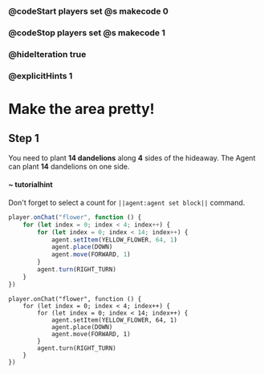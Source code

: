 ### @codeStart players set @s makecode 0
### @codeStop players set @s makecode 1

### @hideIteration true
### @explicitHints 1


# Make the area pretty!

## Step 1
You need to plant **14 dandelions** along **4** sides of the hideaway. The Agent can plant **14** dandelions on one side. 

#### ~ tutorialhint 
Don't forget to select a count for ``||agent:agent set block||`` command. 

```typescript
player.onChat("flower", function () {
    for (let index = 0; index < 4; index++) {
        for (let index = 0; index < 14; index++) {
            agent.setItem(YELLOW_FLOWER, 64, 1)
            agent.place(DOWN)
            agent.move(FORWARD, 1)
        }
        agent.turn(RIGHT_TURN)
    }
})

``` 

```ghost
player.onChat("flower", function () {
    for (let index = 0; index < 4; index++) {
        for (let index = 0; index < 14; index++) {
            agent.setItem(YELLOW_FLOWER, 64, 1)
            agent.place(DOWN)
            agent.move(FORWARD, 1)
        }
        agent.turn(RIGHT_TURN)
    }
})

``` 
